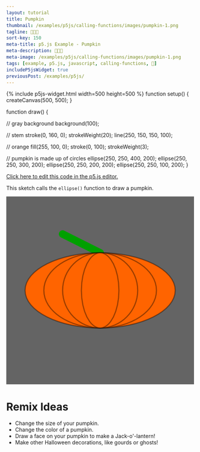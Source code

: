```yaml
---
layout: tutorial
title: Pumpkin
thumbnail: /examples/p5js/calling-functions/images/pumpkin-1.png
tagline: 🎃🎃🎃
sort-key: 150
meta-title: p5.js Example - Pumpkin
meta-description: 🎃🎃🎃
meta-image: /examples/p5js/calling-functions/images/pumpkin-1.png
tags: [example, p5.js, javascript, calling-functions, 🎃]
includeP5jsWidget: true
previousPost: /examples/p5js/
---
```


{% include p5js-widget.html width=500 height=500 %}
function setup() {
  createCanvas(500, 500);
}

function draw() {

  // gray background
  background(100);

  // stem
  stroke(0, 160, 0);
  strokeWeight(20);
  line(250, 150, 150, 100);

  // orange
  fill(255, 100, 0);
  stroke(0, 100);
  strokeWeight(3);

  // pumpkin is made up of circles
  ellipse(250, 250, 400, 200);
  ellipse(250, 250, 300, 200);
  ellipse(250, 250, 200, 200);
  ellipse(250, 250, 100, 200);
}
</script>

[Click here to edit this code in the p5.js editor.](https://editor.p5js.org/KevinWorkman/sketches/Rhpew5JsV)

This sketch calls the `ellipse()` function to draw a pumpkin.

![pumpkin](/examples/p5js/calling-functions/images/pumpkin-2.png)

# Remix Ideas

- Change the size of your pumpkin.
- Change the color of a pumpkin.
- Draw a face on your pumpkin to make a Jack-o'-lantern!
- Make other Halloween decorations, like gourds or ghosts!